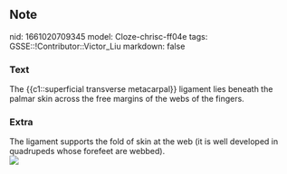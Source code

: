 ## Note
nid: 1661020709345
model: Cloze-chrisc-ff04e
tags: GSSE::!Contributor::Victor_Liu
markdown: false

### Text
The {{c1::superficial transverse metacarpal}} ligament lies beneath the palmar skin across the free margins of the webs of the fingers.

### Extra
<div>
  The ligament supports the fold of skin at the web (it is well
  developed in quadrupeds whose forefeet are webbed).
</div><img src=
"paste-aa28cebd0209fdad7f3d292796b4740ca6e1687b.jpg">
